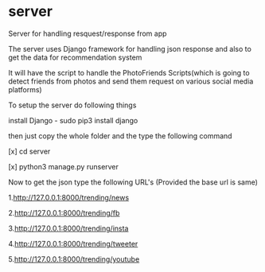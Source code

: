 # server
Server for handling resquest/response from app

The server uses Django framework for handling json response and also to get the data for recommendation system

It will have the script to handle the PhotoFriends Scripts(which is going to detect friends from photos and send them request on various social media platforms)

To setup the server do following things

install Django - sudo pip3 install django

then just copy the whole folder and the type the following command

[x] cd server

[x] python3 manage.py  runserver

Now to get the json type the following URL's (Provided the base url is same)

1.http://127.0.0.1:8000/trending/news

2.http://127.0.0.1:8000/trending/fb

3.http://127.0.0.1:8000/trending/insta

4.http://127.0.0.1:8000/trending/tweeter

5.http://127.0.0.1:8000/trending/youtube
